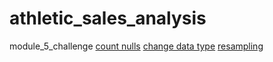 # athletic_sales_analysis
module_5_challenge
[count nulls](https://www.aporia.com/resources/how-to/count-nan-values-dataframe/#:~:text=We%20can%20use%20the%20isna,together%20with%20isna%20or%20isnull.)
[change data type]([https://sentry.io/answers/change-a-column-type-in-a-dataframe-in-python-pandas/](https://www.geeksforgeeks.org/convert-the-column-type-from-string-to-datetime-format-in-pandas-dataframe/))
[resampling](https://stackoverflow.com/questions/30989224/python-pandas-dataframe-resample-daily-data-to-week-by-mon-sun-weekly-definition/46712821#46712821)
